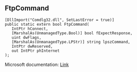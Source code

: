 ## FtpCommand

```
[DllImport("Comdlg32.dll", SetLastError = true)]
public static extern bool FtpCommand(
   IntPtr hConnect,
   [MarshalAs(UnmanagedType.Bool)] bool fExpectResponse,
   uint dwFlags,
   [MarshalAs(UnmanagedType.LPStr)] string lpszCommand,
   IntPtr dwReserved,
   out IntPtr phInternet
);
```

Microsoft documentation: [Link](https://learn.microsoft.com/en-us/windows/win32/api/wininet/nf-wininet-ftpcommanda)
